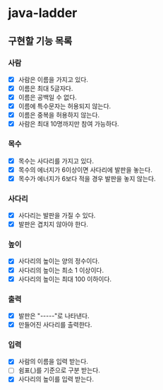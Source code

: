 # java-ladder

## 구현할 기능 목록

### 사람

- [x] 사람은 이름을 가지고 있다.
- [x] 이름은 최대 5글자다.
- [x] 이름은 공백일 수 없다.
- [x] 이름에 특수문자는 허용되지 않는다.
- [x] 이름은 중복을 허용하지 않는다.
- [x] 사람은 최대 10명까지만 참여 가능하다.

### 목수

- [x] 목수는 사다리를 가지고 있다.
- [x] 목수의 에너지가 6이상이면 사다리에 발판을 놓는다.
- [x] 목수가 에너지가 6보다 적을 경우 발판을 놓지 않는다.

### 사다리

- [x] 사다리는 발판을 가질 수 있다.
- [x] 발판은 겹치지 않아야 한다.

### 높이

- [x] 사다리의 높이는 양의 정수이다.
- [x] 사다리의 높이는 최소 1 이상이다.
- [x] 사다리의 높이는 최대 100 이하이다.

### 출력

- [x] 발판은 "-----"로 나타낸다.
- [x] 만들어진 사다리를 출력한다.

### 입력

- [x] 사람의 이름을 입력 받는다.
- [ ] 쉼표(,)를 기준으로 구분 받는다.
- [x] 사다리의 높이를 입력 받는다.
